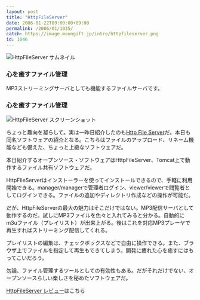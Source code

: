 ```yaml
---
layout: post
title: "HttpFileServer"
date: 2006-01-22T09:00:00+09:00
permalink: /2006/01/1035/
catch: https://image.moongift.jp/intro/httpfileserver.png
id: 1046
---
```

 ![HttpFileServer サムネイル](https://image.moongift.jp/intro/httpfileserver.t.png "HttpFileServer サムネイル")
  

### 心を癒すファイル管理
  
MP3ストリーミングサーバとしても機能するファイルサーバです。  
<!--more-->  

### 心を癒すファイル管理
  

![HttpFileServer スクリーンショット](https://image.moongift.jp/intro/httpfileserver.png "HttpFileServer スクリーンショット")

  

ちょっと趣向を凝らして。実は一昨日紹介したのも[Http File Server](http://oss.moongift.jp/intro/i-1034.html)だ。本日も同名ソフトウェアの紹介となる。こちらはファイルのアップロード、リネーム機能なども備えた、ちょっと上級なソフトウェアだ。

  

本日紹介するオープンソース・ソフトウェアはHttpFileServer、Tomcat上で動作するファイル共有ソフトウェアだ。

  

HttpFileServerはインストーラーを使ってインストールできるので、手軽に利用開始できる。manager/managerで管理者ログイン、viewer/viewerで閲覧者としてログインできる。ファイルの追加やディレクトリ作成などの操作が可能だ。

  

だが、HttpFileServerの最大の魅力はそこだけではない。MP3配信サーバとして動作するのだ。試しにMP3ファイルを色々と入れてみると分かる。自動的にm3uファイル（プレイリスト）が出来上がる。後はこれを対応MP3プレーヤで再生すればストリーミング配信してくれる。

  

プレイリストの編集は、チェックボックスなどで自由に操作できる。また、ブラウザ上でファイルを指定して再生もできてしまう。開発に疲れた心を癒すにはもってこいだろう。

  

勿論、ファイル管理するツールとしての有効性もある。だがそれだけでない、オープンソースらしい楽しさを秘めたソフトウェアだ。

  

[HttpFileServer レビュー](http://oss.moongift.jp/review/i-1040.html)はこちら

